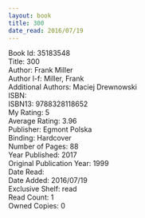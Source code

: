 ```yaml
---
layout: book
title: 300
date_read: 2016/07/19
---
```


Book Id: 35183548<br />
Title: 300<br />
Author: Frank Miller<br />
Author l-f: Miller, Frank<br />
Additional Authors: Maciej Drewnowski<br />
ISBN: <br />
ISBN13: 9788328118652<br />
My Rating: 5<br />
Average Rating: 3.96<br />
Publisher: Egmont Polska<br />
Binding: Hardcover<br />
Number of Pages: 88<br />
Year Published: 2017<br />
Original Publication Year: 1999<br />
Date Read: <br />
Date Added: 2016/07/19<br />
Exclusive Shelf: read<br />
Read Count: 1<br />
Owned Copies: 0<br />

